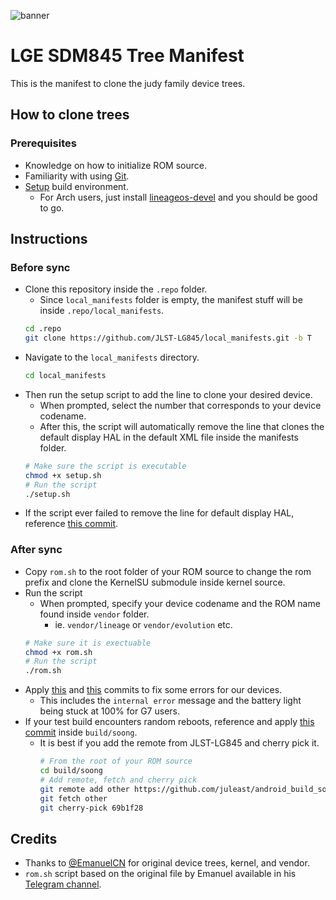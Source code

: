 ![banner](https://raw.githubusercontent.com/JLST-LG845/local_manifests/T/manifest_banner.png)

# LGE SDM845 Tree Manifest
This is the manifest to clone the judy family device trees.

## How to clone trees
### Prerequisites
* Knowledge on how to initialize ROM source.
* Familiarity with using [Git](https://www.atlassian.com/git/tutorials/atlassian-git-cheatsheet).
* [Setup](https://github.com/akhilnarang/scripts) build environment.
    * For Arch users, just install [lineageos-devel](https://aur.archlinux.org/packages/lineageos-devel) and you should be good to go.

## Instructions

### Before sync
* Clone this repository inside the `.repo` folder.
    * Since `local_manifests` folder is empty, the manifest stuff will be inside `.repo/local_manifests`.
    ```bash
    cd .repo
    git clone https://github.com/JLST-LG845/local_manifests.git -b T
    ```
* Navigate to the `local_manifests` directory.
    ```bash
    cd local_manifests
    ```
* Then run the setup script to add the line to clone your desired device.
    * When prompted, select the number that corresponds to your device codename.
    * After this, the script will automatically remove the line that clones the default display HAL in the default XML file inside the manifests folder.
    ```bash
    # Make sure the script is executable
    chmod +x setup.sh
    # Run the script
    ./setup.sh
    ```
* If the script ever failed to remove the line for default display HAL, reference [this commit](https://github.com/JLST-LG845/local_manifests/commit/d51644737bda5fe6af22101c875edc5805383430).

### After sync
* Copy `rom.sh` to the root folder of your ROM source to change the rom prefix and clone the KernelSU submodule inside kernel source.
* Run the script
    * When prompted, specify your device codename and the ROM name found inside `vendor` folder.
        * ie. `vendor/lineage` or `vendor/evolution` etc.
    ```bash
    # Make sure it is exectuable
    chmod +x rom.sh
    # Run the script
    ./rom.sh
    ```
* Apply [this](https://github.com/Evolution-X/frameworks_base/commit/cf904d5811d36cd7993de66486a92994f8f81233) and [this](https://github.com/Evolution-X/frameworks_base/commit/382887e4864285918d4bc30195c04999b60bf459) commits to fix some errors for our devices.
    * This includes the `internal error` message and the battery light being stuck at 100% for G7 users.
* If your test build encounters random reboots, reference and apply [this commit](https://github.com/juleast/android_build_soong/commit/69b1f28e3f935e962b7a762b709d954e9179c5da) inside `build/soong`.
    * It is best if you add the remote from JLST-LG845 and cherry pick it.
        ```bash
        # From the root of your ROM source
        cd build/soong
        # Add remote, fetch and cherry pick
        git remote add other https://github.com/juleast/android_build_soong.git
        git fetch other
        git cherry-pick 69b1f28
        ```
## Credits
* Thanks to [@EmanuelCN](https://github.com/EmanuelCN/) for original device trees, kernel, and vendor.
* `rom.sh` script based on the original file by Emanuel available in his [Telegram channel](https://t.me/emhub).


